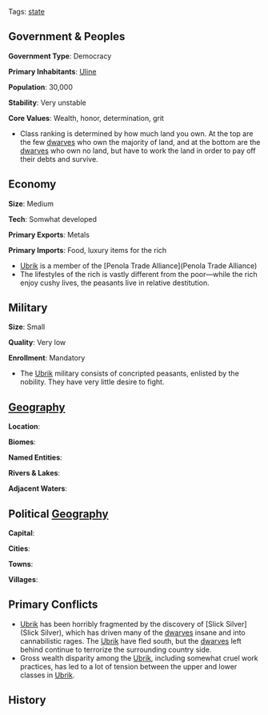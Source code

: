 Tags: [state](States)

## Government & Peoples

**Government Type**: Democracy

**Primary Inhabitants**: [Uline](Uline)

**Population**: 30,000

**Stability**: Very unstable

**Core Values**: Wealth, honor, determination, grit

- Class ranking is determined by how much land you own. At the top are the few [dwarves](Dwarves) who own the majority of land, and at the bottom are the [dwarves](Dwarves) who own no land, but have to work the land in order to pay off their debts and survive.


## Economy

**Size**: Medium

**Tech**: Somwhat developed

**Primary Exports**: Metals

**Primary Imports**: Food, luxury items for the rich

- [Ubrik](Ubrik) is a member of the [Penola Trade Alliance](Penola Trade Alliance)
- The lifestyles of the rich is vastly different from the poor—while the rich enjoy cushy lives, the peasants live in relative destitution.


## Military

**Size**: Small

**Quality**: Very low

**Enrollment**: Mandatory

- The [Ubrik](Ubrik) military consists of concripted peasants, enlisted by the nobility. They have very little desire to fight.


## [Geography](Geography)

**Location**: 

**Biomes**: 

**Named Entities**:

**Rivers & Lakes**: 

**Adjacent Waters**: 


## Political [Geography](Geography)

**Capital**: 

**Cities**: 

**Towns**: 

**Villages**: 


## Primary Conflicts

- [Ubrik](Ubrik) has been horribly fragmented by the discovery of [Slick Silver](Slick Silver), which has driven many of the [dwarves](Dwarves) insane and into cannabilistic rages. The [Ubrik](Ubrik) have fled south, but the [dwarves](Dwarves) left behind continue to terrorize the surrounding country side.
- Gross wealth disparity among the [Ubrik](Ubrik), including somewhat cruel work practices, has led to a lot of tension between the upper and lower classes in [Ubrik](Ubrik).


## History

